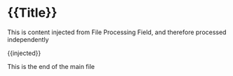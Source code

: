 ﻿---
Title: Mixed Markdown and HTML from injection
injected: injected01.mdh
---

# {{Title}}

This is content injected from File Processing Field, and therefore processed independently

{{injected}}

This is the end of the main file
